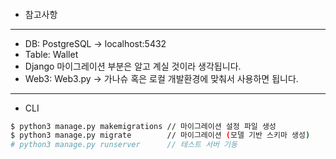 ####

- 참고사항

---

- DB: PostgreSQL -> localhost:5432
- Table: Wallet
- Django 마이그레이션 부분은 알고 계실 것이라 생각됩니다.
- Web3: Web3.py -> 가나슈 혹은 로컬 개발환경에 맞춰서 사용하면 됩니다.

---

- CLI

```sh
$ python3 manage.py makemigrations // 마이그레이션 설정 파일 생성
$ python3 manage.py migrate        // 마이그레이션 (모델 기반 스키마 생성)
# python3 manage.py runserver      // 테스트 서버 기동
```
